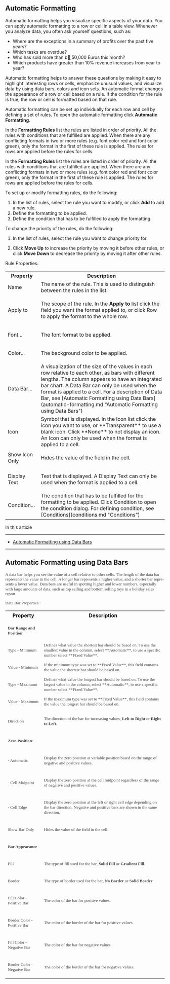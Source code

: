 ## Automatic Formatting

Automatic formatting helps you visualize specific aspects of your data. You can apply automatic formatting to a row or cell in a table view. Whenever you analyze data, you often ask yourself questions, such as:

*   Where are the exceptions in a summary of profits over the past five years?
*   Which tasks are overdue?
*   Who has sold more than b,50,000 Euros this month?
*   Which products have greater than 10% revenue increases from year to year?

Automatic formatting helps to answer these questions by making it easy to highlight interesting rows or cells, emphasize unusual values, and visualize data by using data bars, colors and icon sets. An automatic format changes the appearance of a row or cell based on a rule. If the condition for the rule is true, the row or cell is formatted based on that rule.

Automatic formatting can be set up individually for each row and cell by defining a set of rules. To open the automatic formatting click **Automatic Formatting**.  

In the **Formatting Rules** list the rules are listed in order of priority. All the rules with conditions that are fulfilled are applied. When there are any conflicting formats in two or more rules (e.g. font color red and font color green), only the format in the first of these rule is applied. The rules for rows are applied before the rules for cells.

In the **Formatting Rules** list the rules are listed in order of priority. All the rules with conditions that are fulfilled are applied. When there are any conflicting formats in two or more rules (e.g. font color red and font color green), only the format in the first of these rule is applied. The rules for rows are applied before the rules for cells.

To set up or modify formatting rules, do the following:

1.  In the list of rules, select the rule you want to modify, or click **Add** to add a new rule.
2.  Define the formatting to be applied.
3.  Define the condition that has to be fulfilled to apply the formatting.

To change the priority of the rules, do the following:

1.  In the list of rules, select the rule you want to change priority for.

2.  Click **Move Up** to increase the priority by moving it before other rules, or click **Move Down** to decrease the priority by moving it after other rules.

Rule Properties:

<table>

<tbody>

<tr>

<th>Property</th>

<th>Description</th>

</tr>

<tr>

<td>Name</td>

<td>The name of the rule. This is used to distinguish between the rules in the list.</td>

</tr>

<tr>

<td>Apply to</td>

<td>

The scope of the rule. In the **Apply to** list click the field you want the format applied to, or click Row to apply the format to the whole row.

</td>

</tr>

<tr>

<td>Font...</td>

<td>

The font format to be applied.

</td>

</tr>

<tr>

<td>

Color...

</td>

<td>The background color to be applied.</td>

</tr>

<tr>

<td>

Data Bar...

</td>

<td>A visualization of the size of the values in each row relative to each other, as bars with different lengths. The column appears to have an integrated bar chart. A Data Bar can only be used when the format is applied to a cell. For a description of Data Bar, see [Automatic Formatting using Data Bars](automatic-formatting.md "Automatic Formatting using Data Bars")</td>

</tr>

<tr>

<td>

Icon

</td>

<td>Symbol that is displayed. In the Icon list click the icon you want to use, or **Transparent** to use a blank icon. Click **None** to not display an icon. An Icon can only be used when the format is applied to a cell.</td>

</tr>

<tr>

<td>Show Icon Only</td>

<td>

Hides the value of the field in the cell.

</td>

</tr>

<tr>

<td>

Display Text

</td>

<td>Text that is displayed. A Display Text can only be used when the format is applied to a cell.</td>

</tr>

<tr>

<td>Condition...</td>

<td>The condition that has to be fulfilled for the formatting to be applied. Click Condition to open the condition dialog. For defining condition, see [Conditions](conditions.md "Conditions")</td>

</tr>

</tbody>

</table>

In this article

* * *

*   [Automatic Formatting using Data Bars](#automatic-formatting-using-data-bars)

* * *

## Automatic Formatting using Data Bars

<span lang="EN-US" style="LINE-HEIGHT: 115%; COLOR: #454545; FONT-SIZE: 10pt; mso-bidi-font-family: Arial; mso-ansi-language: EN-US"><font face="Calibri">A data bar helps you see the value of a cell relative to other cells. The length of the data bar represents the value in the cell. A longer bar represents a higher value, and a shorter bar represents a lower value. Data bars are useful in spotting higher and lower numbers, especially with large amounts of data, such as top selling and bottom selling toys in a holiday sales report.</font>

<span lang="EN-US" style="LINE-HEIGHT: 115%; COLOR: #454545; FONT-SIZE: 10pt; mso-bidi-font-family: Arial; mso-ansi-language: EN-US"><font face="Calibri">Data Bar <span lang="EN-US" style="LINE-HEIGHT: 115%; COLOR: #454545; FONT-SIZE: 10pt; mso-bidi-font-family: Arial; mso-ansi-language: EN-US"><font face="Calibri">Properties</font> :</font>

 <span lang="EN-US" style="LINE-HEIGHT: 115%; COLOR: #454545; FONT-SIZE: 10pt; mso-bidi-font-family: Arial; mso-ansi-language: EN-US">

<table style="WIDTH: 100%">

<tbody>

<tr>

<th>Property</th>

<th>Description</th>

</tr>

<tr>

<td>

<span lang="EN-US" style="COLOR: #454545; FONT-SIZE: 10pt; mso-bidi-font-family: Arial; mso-ansi-language: EN-US"><font face="Calibri">**Bar Range and Position**</font>

</td>

<td></td>

</tr>

<tr>

<td>

<span lang="EN-US" style="COLOR: #454545; FONT-SIZE: 10pt; mso-bidi-font-family: Arial; mso-ansi-language: EN-US"><font face="Calibri">Type - Minimum</font>

</td>

<td><span lang="EN-US" style="COLOR: #454545; FONT-SIZE: 10pt; mso-bidi-font-family: Arial; mso-ansi-language: EN-US"><font face="Calibri">Defines what value the shortest bar should be based on. To use the smallest value in the column, select **Automatic**, to use a specific number select **Fixed Value**.</font></td>

</tr>

<tr>

<td>

<span lang="EN-US" style="COLOR: #454545; FONT-SIZE: 10pt; mso-bidi-font-family: Arial; mso-ansi-language: EN-US"><font face="Calibri">Value - Minimum</font>

</td>

<td><span lang="EN-US" style="COLOR: #454545; FONT-SIZE: 10pt; mso-bidi-font-family: Arial; mso-ansi-language: EN-US"><font face="Calibri">If the minimum type was set to **Fixed Value**, this field contains the value the shortest bar should be based on.</font></td>

</tr>

<tr>

<td>

<span lang="EN-US" style="COLOR: #454545; FONT-SIZE: 10pt; mso-bidi-font-family: Arial; mso-ansi-language: EN-US"><font face="Calibri">Type - Maximum</font>

</td>

<td><span lang="EN-US" style="COLOR: #454545; FONT-SIZE: 10pt; mso-bidi-font-family: Arial; mso-ansi-language: EN-US"><font face="Calibri">Defines what value the longest bar should be based on. To use the largest value in the column, select **Automatic**, to use a specific number select **Fixed Value**.</font></td>

</tr>

<tr>

<td>

<span lang="EN-US" style="COLOR: #454545; FONT-SIZE: 10pt; mso-bidi-font-family: Arial; mso-ansi-language: EN-US"><font face="Calibri">Value - Maximum</font>

</td>

<td><span lang="EN-US" style="COLOR: #454545; FONT-SIZE: 10pt; mso-bidi-font-family: Arial; mso-ansi-language: EN-US"><font face="Calibri">If the maximum type was set to **Fixed Value**, this field contains the value the longest bar should be based on.</font></td>

</tr>

<tr>

<td>

<span lang="EN-US" style="COLOR: #454545; FONT-SIZE: 10pt; mso-bidi-font-family: Arial; mso-ansi-language: EN-US"><font face="Calibri">Direction</font>

</td>

<td>

<span lang="EN-US" style="COLOR: #454545; FONT-SIZE: 10pt; mso-bidi-font-family: Arial; mso-ansi-language: EN-US"><font face="Calibri">The direction of the bar for increasing values, **Left to Right** or **Right to Left**.</font>

</td>

</tr>

<tr>

<td>

<span lang="EN-US" style="COLOR: #454545; FONT-SIZE: 10pt; mso-bidi-font-family: Arial; mso-ansi-language: EN-US"><font face="Calibri">**Zero Position**:</font>

</td>

<td></td>

</tr>

<tr>

<td>

<span lang="EN-US" style="COLOR: #454545; FONT-SIZE: 10pt; mso-bidi-font-family: Arial; mso-ansi-language: EN-US"><font face="Calibri">- Automatic</font>

</td>

<td>

<span lang="EN-US" style="COLOR: #454545; FONT-SIZE: 10pt; mso-bidi-font-family: Arial; mso-ansi-language: EN-US"><font face="Calibri">Display the zero position at variable position based on the range of negative and positive values.</font>

</td>

</tr>

<tr>

<td>

<span lang="EN-US" style="COLOR: #454545; FONT-SIZE: 10pt; mso-bidi-font-family: Arial; mso-ansi-language: EN-US"><font face="Calibri">- Cell Midpoint</font>

</td>

<td>

<span lang="EN-US" style="COLOR: #454545; FONT-SIZE: 10pt; mso-bidi-font-family: Arial; mso-ansi-language: EN-US"><font face="Calibri">Display the zero position at the cell midpoint regardless of the range of negative and positive values.</font>

</td>

</tr>

<tr>

<td>

<span lang="EN-US" style="COLOR: #454545; FONT-SIZE: 10pt; mso-bidi-font-family: Arial; mso-ansi-language: EN-US"><font face="Calibri">- Cell Edge</font>

</td>

<td>

<span lang="EN-US" style="COLOR: #454545; FONT-SIZE: 10pt; mso-bidi-font-family: Arial; mso-ansi-language: EN-US"><font face="Calibri">Display the zero position at the left or right cell edge depending on the bar direction. Negative and positive bars are shown in the same direction.</font>

</td>

</tr>

<tr>

<td>

<span lang="EN-US" style="COLOR: #454545; FONT-SIZE: 10pt; mso-bidi-font-family: Arial; mso-ansi-language: EN-US"><font face="Calibri">Show Bar Only</font>

</td>

<td>

<span lang="EN-US" style="COLOR: #454545; FONT-SIZE: 10pt; mso-bidi-font-family: Arial; mso-ansi-language: EN-US"><font face="Calibri">Hides the value of the field in the cell.</font>

</td>

</tr>

<tr>

<td>

<span lang="EN-US" style="COLOR: #454545; FONT-SIZE: 10pt; mso-bidi-font-family: Arial; mso-ansi-language: EN-US"><font face="Calibri">**Bar Appearance**</font>

</td>

<td></td>

</tr>

<tr>

<td>

<span lang="EN-US" style="COLOR: #454545; FONT-SIZE: 10pt; mso-bidi-font-family: Arial; mso-ansi-language: EN-US"><font face="Calibri">Fill</font>

</td>

<td>

<span lang="EN-US" style="COLOR: #454545; FONT-SIZE: 10pt; mso-bidi-font-family: Arial; mso-ansi-language: EN-US"><font face="Calibri">The type of fill used for the bar, **Solid Fill** or **Gradient Fill**.</font>

</td>

</tr>

<tr>

<td>

<span lang="EN-US" style="COLOR: #454545; FONT-SIZE: 10pt; mso-bidi-font-family: Arial; mso-ansi-language: EN-US"><font face="Calibri">Border</font>

</td>

<td>

<span lang="EN-US" style="COLOR: #454545; FONT-SIZE: 10pt; mso-bidi-font-family: Arial; mso-ansi-language: EN-US"><font face="Calibri">The type of border used for the bar, **No Border** or **Solid Border**.</font>

</td>

</tr>

<tr>

<td>

<span lang="EN-US" style="COLOR: #454545; FONT-SIZE: 10pt; mso-bidi-font-family: Arial; mso-ansi-language: EN-US"><font face="Calibri">Fill Color - Positive Bar</font>

</td>

<td>

<span lang="EN-US" style="COLOR: #454545; FONT-SIZE: 10pt; mso-bidi-font-family: Arial; mso-ansi-language: EN-US"><font face="Calibri">The color of the bar for positive values.</font>

</td>

</tr>

<tr>

<td>

<span lang="EN-US" style="COLOR: #454545; FONT-SIZE: 10pt; mso-bidi-font-family: Arial; mso-ansi-language: EN-US"><font face="Calibri">Border Color - Positive Bar</font>

</td>

<td>

<span lang="EN-US" style="COLOR: #454545; FONT-SIZE: 10pt; mso-bidi-font-family: Arial; mso-ansi-language: EN-US"><font face="Calibri">The color of the border of the bar for positive values.</font>

</td>

</tr>

<tr>

<td>

<span lang="EN-US" style="COLOR: #454545; FONT-SIZE: 10pt; mso-bidi-font-family: Arial; mso-ansi-language: EN-US"><font face="Calibri">Fill Color - Negative Bar</font>

</td>

<td>

<span lang="EN-US" style="COLOR: #454545; FONT-SIZE: 10pt; mso-bidi-font-family: Arial; mso-ansi-language: EN-US"><font face="Calibri">The color of the bar for negative values.</font>

</td>

</tr>

<tr>

<td>

<span lang="EN-US" style="COLOR: #454545; FONT-SIZE: 10pt; mso-bidi-font-family: Arial; mso-ansi-language: EN-US"><font face="Calibri">Border Color - Negative Bar</font>

</td>

<td>

<span lang="EN-US" style="COLOR: #454545; FONT-SIZE: 10pt; mso-bidi-font-family: Arial; mso-ansi-language: EN-US"><font face="Calibri">The color of the border of the bar for negative values.</font>

</td>

</tr>

</tbody>

</table>

